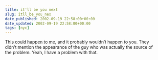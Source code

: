 ```yaml
---
title: it'll be you next
slug: itll_be_you_nex
date_published: 2002-09-19 22:58:00+00:00
date_updated: 2002-09-19 22:58:00+00:00
tags: [nyc]
---
```

[This could happen to me](http://www.philly.com/mld/philly/news/4102992.htm), and it probably wouldn’t happen to you. They didn’t mention the appearance of the guy who was actually the source of the problem. Yeah, I have a problem with that.
